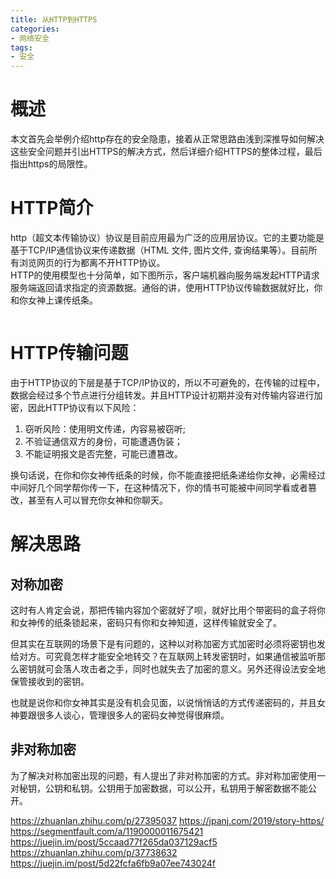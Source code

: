 ```yaml
---
title: 从HTTP到HTTPS
categories:
- 网络安全
tags:
- 安全
---
```

# 概述
本文首先会举例介绍http存在的安全隐患，接着从正常思路由浅到深推导如何解决这些安全问题并引出HTTPS的解决方式，然后详细介绍HTTPS的整体过程，最后指出https的局限性。

# HTTP简介
http（超文本传输协议）协议是目前应用最为广泛的应用层协议。它的主要功能是基于TCP/IP通信协议来传递数据（HTML 文件, 图片文件, 查询结果等）。目前所有浏览网页的行为都离不开HTTP协议。  
HTTP的使用模型也十分简单，如下图所示，客户端机器向服务端发起HTTP请求服务端返回请求指定的资源数据。通俗的讲，使用HTTP协议传输数据就好比，你和你女神上课传纸条。

![]()

# HTTP传输问题
由于HTTP协议的下层是基于TCP/IP协议的，所以不可避免的，在传输的过程中，数据会经过多个节点进行分组转发。并且HTTP设计初期并没有对传输内容进行加密，因此HTTP协议有以下风险：
1. 窃听风险：使用明文传递，内容易被窃听;
2. 不验证通信双方的身份，可能遭遇伪装；
3. 不能证明报文是否完整，可能已遭篡改。

换句话说，在你和你女神传纸条的时候，你不能直接把纸条递给你女神，必需经过中间好几个同学帮你传一下，在这种情况下，你的情书可能被中间同学看或者篡改，甚至有人可以冒充你女神和你聊天。  

# 解决思路
## 对称加密
这时有人肯定会说，那把传输内容加个密就好了呗，就好比用个带密码的盒子将你和女神传的纸条锁起来，密码只有你和女神知道，这样传输就安全了。  

但其实在互联网的场景下是有问题的，这种以对称加密方式加密时必须将密钥也发给对方。可究竟怎样才能安全地转交？在互联网上转发密钥时，如果通信被监听那么密钥就可会落人攻击者之手，同时也就失去了加密的意义。另外还得设法安全地保管接收到的密钥。  

也就是说你和你女神其实是没有机会见面，以说悄悄话的方式传递密码的，并且女神要跟很多人谈心，管理很多人的密码女神觉得很麻烦。    

## 非对称加密
为了解决对称加密出现的问题，有人提出了非对称加密的方式。非对称加密使用一对秘钥，公钥和私钥。公钥用于加密数据，可以公开，私钥用于解密数据不能公开。  

https://zhuanlan.zhihu.com/p/27395037
https://jpanj.com/2019/story-https/
https://segmentfault.com/a/1190000011675421
https://juejin.im/post/5ccaad77f265da037129acf5
https://zhuanlan.zhihu.com/p/37738632
https://juejin.im/post/5d22fcfa6fb9a07ee743024f